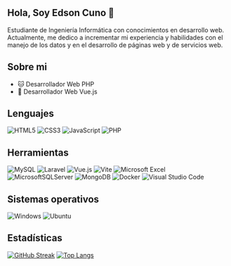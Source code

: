 <!--  <div align=center> <img src="https://assets-v2.lottiefiles.com/a/7bcc07ec-1168-11ee-b4dd-d76ae6b5f95a/kCBaZ8LWCC.lottie" width="40%" height="4%"> </div>  -->
<!-- https://github.com/Ileriayo/markdown-badges -->
<!-- https://dev.to/nikolab/complete-list-of-github-markdown-emoji-markup-5aia -->
## Hola, Soy Edson Cuno 👋
Estudiante de Ingeniería Informática con conocimientos en desarrollo web.
Actualmente, me dedico a incrementar mi experiencia y habilidades con el manejo de los datos y en el desarrollo de páginas web y de servicios web.

## Sobre mi
- :cat: Desarrollador Web PHP
- :dog: Desarrollador Web Vue.js

## Lenguajes
![HTML5](https://img.shields.io/badge/html5-%23E34F26.svg?style=for-the-badge&logo=html5&logoColor=white)
![CSS3](https://img.shields.io/badge/css3-%231572B6.svg?style=for-the-badge&logo=css3&logoColor=white)
![JavaScript](https://img.shields.io/badge/javascript-%23323330.svg?style=for-the-badge&logo=javascript&logoColor=%23F7DF1E)
![PHP](https://img.shields.io/badge/php-%23777BB4.svg?style=for-the-badge&logo=php&logoColor=white)

## Herramientas
![MySQL](https://img.shields.io/badge/mysql-4479A1.svg?style=for-the-badge&logo=mysql&logoColor=white)
![Laravel](https://img.shields.io/badge/laravel-%23FF2D20.svg?style=for-the-badge&logo=laravel&logoColor=white)
![Vue.js](https://img.shields.io/badge/vuejs-%2335495e.svg?style=for-the-badge&logo=vuedotjs&logoColor=%234FC08D)
![Vite](https://img.shields.io/badge/vite-%23646CFF.svg?style=for-the-badge&logo=vite&logoColor=white)
![Microsoft Excel](https://img.shields.io/badge/Microsoft_Excel-217346?style=for-the-badge&logo=microsoft-excel&logoColor=white)
![MicrosoftSQLServer](https://img.shields.io/badge/Microsoft%20SQL%20Server-CC2927?style=for-the-badge&logo=microsoft%20sql%20server&logoColor=white)
![MongoDB](https://img.shields.io/badge/MongoDB-%234ea94b.svg?style=for-the-badge&logo=mongodb&logoColor=white)
![Docker](https://img.shields.io/badge/docker-%230db7ed.svg?style=for-the-badge&logo=docker&logoColor=white)
![Visual Studio Code](https://img.shields.io/badge/Visual%20Studio%20Code-0078d7.svg?style=for-the-badge&logo=visual-studio-code&logoColor=white)
## Sistemas operativos
![Windows](https://img.shields.io/badge/Windows-0078D6?style=for-the-badge&logo=windows&logoColor=white)
![Ubuntu](https://img.shields.io/badge/Ubuntu-E95420?style=for-the-badge&logo=ubuntu&logoColor=white)
## Estadísticas
[![GitHub Streak](http://github-readme-streak-stats.herokuapp.com?user=edsoncuno4&theme=tokyonight&border_radius=5&locale=es&date_format=j%20M%5B%20Y%5D&mode=weekly)](https://git.io/streak-stats)
[![Top Langs](https://github-readme-stats.vercel.app/api/top-langs/?username=edsoncuno4&layout=pie)](https://git.io/streak-stats)
